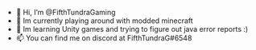 - 👋 Hi, I’m @FifthTundraGaming
- 👀 Im currently playing around with modded minecraft
- 🌱 Im learning Unity games and trying to figure out java error reports :)
- 📫 You can find me on discord at FifthTundraG#6548

<!---
FifthTundraGaming/FifthTundraGaming is a ✨ special ✨ repository because its `README.md` (this file) appears on your GitHub profile.
You can click the Preview link to take a look at your changes.
--->
